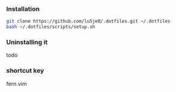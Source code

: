 ### Installation
```sh
git clone https://github.com/lu5je0/.dotfiles.git ~/.dotfiles
bash ~/.dotfiles/scripts/setup.sh
```

### Uninstalling it
todo

### shortcut key
fern.vim
